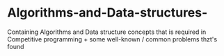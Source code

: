 # Algorithms-and-Data-structures-
Containing Algorithms and Data structure concepts that is required in Competitive programming + some well-known / common problems thzt's found 
